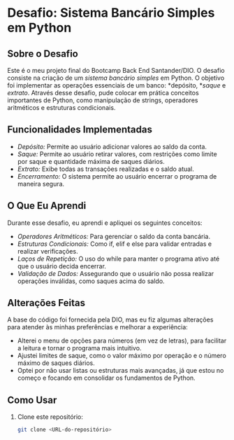 # Desafio: Sistema Bancário Simples em Python

## Sobre o Desafio

Este é o meu projeto final do Bootcamp Back End Santander/DIO. O desafio consiste na criação de um *sistema bancário simples* em Python. O objetivo foi implementar as operações essenciais de um banco: *depósito, **saque* e *extrato*. Através desse desafio, pude colocar em prática conceitos importantes de Python, como manipulação de strings, operadores aritméticos e estruturas condicionais.

## Funcionalidades Implementadas

- *Depósito:* Permite ao usuário adicionar valores ao saldo da conta.
- *Saque:* Permite ao usuário retirar valores, com restrições como limite por saque e quantidade máxima de saques diários.
- *Extrato:* Exibe todas as transações realizadas e o saldo atual.
- *Encerramento:* O sistema permite ao usuário encerrar o programa de maneira segura.

## O Que Eu Aprendi

Durante esse desafio, eu aprendi e apliquei os seguintes conceitos:

- *Operadores Aritméticos:* Para gerenciar o saldo da conta bancária.
- *Estruturas Condicionais:* Como if, elif e else para validar entradas e realizar verificações.
- *Laços de Repetição:* O uso do while para manter o programa ativo até que o usuário decida encerrar.
- *Validação de Dados:* Assegurando que o usuário não possa realizar operações inválidas, como saques acima do saldo.

## Alterações Feitas

A base do código foi fornecida pela DIO, mas eu fiz algumas alterações para atender às minhas preferências e melhorar a experiência:

- Alterei o menu de opções para números (em vez de letras), para facilitar a leitura e tornar o programa mais intuitivo.
- Ajustei limites de saque, como o valor máximo por operação e o número máximo de saques diários.
- Optei por não usar listas ou estruturas mais avançadas, já que estou no começo e focando em consolidar os fundamentos de Python.

## Como Usar

1. Clone este repositório:
   ```bash
   git clone <URL-do-repositório>